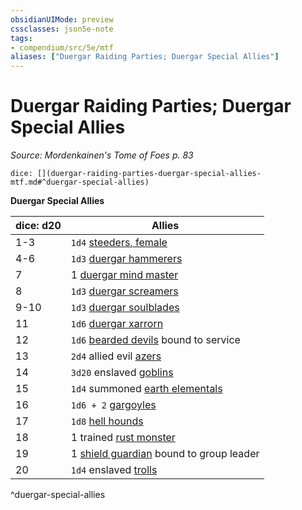 ```yaml
---
obsidianUIMode: preview
cssclasses: json5e-note
tags:
- compendium/src/5e/mtf
aliases: ["Duergar Raiding Parties; Duergar Special Allies"]
---
```

# Duergar Raiding Parties; Duergar Special Allies
*Source: Mordenkainen's Tome of Foes p. 83* 

`dice: [](duergar-raiding-parties-duergar-special-allies-mtf.md#^duergar-special-allies)`

**Duergar Special Allies**

| dice: d20 | Allies |
|-----------|--------|
| 1-3 | `1d4` [steeders, female](/3-Mechanics/CLI/bestiary/monstrosity/female-steeder-mpmm.md) |
| 4-6 | `1d3` [duergar hammerers](/3-Mechanics/CLI/bestiary/construct/duergar-hammerer-mpmm.md) |
| 7 | 1 [duergar mind master](/3-Mechanics/CLI/bestiary/humanoid/duergar-mind-master-mpmm.md) |
| 8 | `1d3` [duergar screamers](/3-Mechanics/CLI/bestiary/construct/duergar-screamer-mpmm.md) |
| 9-10 | `1d3` [duergar soulblades](/3-Mechanics/CLI/bestiary/humanoid/duergar-soulblade-mpmm.md) |
| 11 | `1d6` [duergar xarrorn](/3-Mechanics/CLI/bestiary/humanoid/duergar-xarrorn-mpmm.md) |
| 12 | `1d6` [bearded devils](/3-Mechanics/CLI/bestiary/fiend/bearded-devil.md) bound to service |
| 13 | `2d4` allied evil [azers](/3-Mechanics/CLI/bestiary/elemental/azer.md) |
| 14 | `3d20` enslaved [goblins](/3-Mechanics/CLI/bestiary/humanoid/goblin.md) |
| 15 | `1d4` summoned [earth elementals](/3-Mechanics/CLI/bestiary/elemental/earth-elemental.md) |
| 16 | `1d6 + 2` [gargoyles](/3-Mechanics/CLI/bestiary/elemental/gargoyle.md) |
| 17 | `1d8` [hell hounds](/3-Mechanics/CLI/bestiary/fiend/hell-hound.md) |
| 18 | 1 trained [rust monster](/3-Mechanics/CLI/bestiary/monstrosity/rust-monster.md) |
| 19 | 1 [shield guardian](/3-Mechanics/CLI/bestiary/construct/shield-guardian.md) bound to group leader |
| 20 | `1d4` enslaved [trolls](/3-Mechanics/CLI/bestiary/giant/troll.md) |
^duergar-special-allies